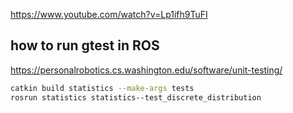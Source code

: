 https://www.youtube.com/watch?v=Lp1ifh9TuFI

## how to run gtest in ROS
https://personalrobotics.cs.washington.edu/software/unit-testing/
```bash
catkin build statistics --make-args tests
rosrun statistics statistics--test_discrete_distribution
```